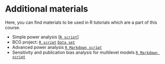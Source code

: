 # Additional materials

Here, you can find materials to be used in R tutorials which are a part of this course.

- Simple power analysis [[`R script`]](2_advanced_analysis/sensitivity_bias_multilevel_meta-analysis.Rmd)
- BCG project: [`R script`](./1_basic_analysis/BCG_Vaccine.R) [`Data set`](./1_basic_analysis/BCG_Vaccine.csv)
- Advanced power analysis [`R Markdown script`](2_advanced_analysis/sensitivity_bias_multilevel_meta-analysis.Rmd)
- Sensitivity and publication bias analysis for multilevel models [`R Markdown script`](2_advanced_analysis/sensitivity_bias_multilevel_meta-analysis.Rmd)
